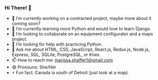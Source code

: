 ### Hi There! 👋

- 🔭 I’m currently working on a contracted project, maybe more about it coming soon?
- 🌱 I’m currently learning more Python and would love to learn Django.
- 👯 I’m looking to collaborate on an equipment configurator and a maps project.
- 🤔 I’m looking for help with practicing Python.
- 💬 Ask me about HTML, CSS, JavaScript, React.js, Redux.js, Node.js, Express, SQL, SQLite, PostgreSQL, or Knex. 
- 📫 How to reach me: marissa.shaffer1@gmail.com
- 😄 Pronouns: She/Her
- ⚡ Fun fact: Canada is south of Detroit (just look at a map).
